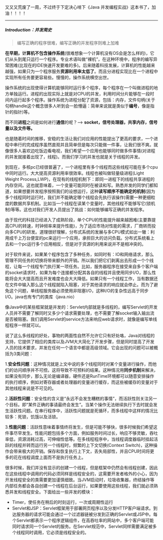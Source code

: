 又又又荒废了一周，不过终于下定决心啃下《Java 并发编程实战》这本书了，加油！！！！

---

##### Introduction：并发简史

> 编写正确的程序很难，编写正确的并发程序则难上加难

**在早期，计算机不包含操作系统**(很难想象一个计算机没有OS会是怎么样的)，它们从头到尾只运行一个程序。专业术语叫做“裸机”，在这种环境中，程序的编写异常困难(比现在的IDE快速开发要难的多)。后来随着科技发展，计算机的性能越来越强，如果只为一个程序服务**资源利用率太低了**。而且分进程实现比在一个进程中实现所有任务要更容易些。慢慢的，操作系统横空出世。

操作系统的出现使得计算机能够同时运行多个程序，每个程序在一个叫做进程的地方单独运行。进程的出现实际上就是对CPU的并发，利用时间分片能够在一段时间内运行起多个程序。操作系统为进程分配了资源，包括：内存，文件句柄(关于句柄handle这个概念很多人听到会一脸懵逼：简单来说就是类似于**编号**，像是指针的指针)等。

而不同**进程**之间是如何进行**通信**的呢？——> **socket，信号处理器，共享内存，信号量以及文件等。**

也是随着时间的推移，安稳的生活让我们对应用的性能提出了更高的要求，一个进程中串行的完成程序虽然直观并且简单但是每次只能做一件事，让我们很不爽。就像很多人喜欢边吃饭边看电视，我们希望一个应用也能够同时做多件事情(对进程的并发就接着出现了，线程)。而我们学习的并发也就是关于线程的并发。

到现在，多核pc已经很普遍了，一个进程里有多个线程而这些线程可能在多个cpu中同时运行。大大提高资源利用率很效率。线程也被叫做轻量级进程(Light Weight Process,LWP)，在现有的线程机制下：即同一进程下的线程共享进程的内存空间。这也就意味着，一个变量可能同时在被读和写。熟悉并发的同学们都知道，如果想要并发程序按照我们的设想运行，这种**读写顺序不能确定的机制**(因为多个线程同时运行时，我们并不能确定哪个线程会先执行该操作)需要一种更细粒度的数据共享机制。比如当一个线程在读某个变量时，其他线程不能够写它(锁机制)等等。这也对我们开发人员提出了挑战：如何能够编写正确的并发程序。

由于现代的科技已经进入了成熟阶段，单个CPU的性能提升越来越困难(主要靠提高CPU的转速，时钟频率来提升性能)，为了适应市场对性能的需求，厂商转而投向多CPU的研发。道理很好理解，分布式系统的发展与多CPU模式如出一辙：利用成千上万台便宜的pc来运行一个应用，承担巨大的访问负载。分布式系统看上去和一个pc运行多个应用相反，但是对于资源的利用来说并不是相冲突的。

对于软件来说，如果某个程序包含了多种任务，如同时有：IO和网络请求，那么管理不同任务的切换将带来额外的开销。所以我们把它们剥离出去形成一个个线程，让每一个线程专门执行某一项任务。比如，服务器程序在接受来自多个客户端的socket请求时，如果为每个连接都分配其各自的线程并且使用同步I/O，那么性能将会大大提高而且开发难度也会大大降低。如果只有一个线程工作，当有数据还在文件中输入那么这个线程就陷入阻塞，对于其他请求的响应就会停止。而为了避免这个问题，单线程服务器必须使用非阻塞I/O，这种I/O的复杂性远高于同步I/O。java也有专门的类库（java.nio）

像Java中的某些框架就是并发的：Servlet内部就是多线程的，编写Servlet的开发人员并不需要了解同时又多少个请求需要处理，也不需要了解socket输入输出流是否被阻塞。我们调用Servlet的service方法来响应web请求时，就像是编写单线程程序一样就可以。



说了这么多线程的好处，事物的两面性自然不允许它只有好处咯，Java对线程的支持，它提供了相应的类库以及JVM大大简化了开发步骤，但是同时提高了开发人员的技术要求，并发在任何一个语言中都是高级领域。它会出现的问题可以被概括为3类问题：

1.**安全性问题**：这种情况就是上文中说的多个线程同时对某个变量进行操作，而他们的访问顺序并不可控。这将导致不可预料的结果。这种情况用**同步机制**来解决，如果没有同步，那么无论是编译器，硬件还是RunTime环境都可以随意安排操作的执行顺序，例如对寄存器或者处理器的变量进行缓存，而这些被缓存的变量对于其他线程来说是不可见的。

2.**活跃性问题**：安全性的含义是“永远不会发生糟糕的事情”，而活跃性则关注另一个目标。即“某件正确的事请最终会发生”。当某个操作无法继续执行下去时就会发生活跃性问题。在串行程序中，活跃性问题就是死循环，而多线程中这样的情况比较多：死锁，饥饿以及活锁。

3.**性能问题**：活跃性意味着事情终将发生，但是可能不够快，很多时候我们希望这件事尽早发生。性能问题包括多个方面，例如服务时间过长，响应不够灵敏，吞吐率低，资源消耗过高，可伸缩性低等。在多线程程序中，当线程调度器临时挂起活跃的线程并转而运行另一个线程时，频繁的上下文切换(Context Switch)，这种操作会带来极大的开销。保存和恢复执行上下文，丢失局部性，并且CPU时间将更多的花在线程调度上面而不是执行任务上。

很多时候，我们并没有显示的创建一个线程，但是框架中仍然会有线程创建，因此在这些线程中调用的代码必须同样是线程安全的，这需要开发者格外的小心，因为开发线程安全的类需要更加谨慎细致。当JVM启动时，垃圾收集器，终结操作等内部任务都会各自创建一个线程在后台运行，如果要使用这些线程，我们就必须熟悉并发和线程安全。下面给出一些并发的模块：

- Timer，使任务在稍后的时刻运行，一次或周期性运行
- Servlet和JSP：Servlet框架用于部署网页程序以及分发HTTP客户端请求。到达服务器的请求可能会通过一个过滤器链被分发到正确的Servlet或JSP中。每个Servlet都表示一个程序逻辑组件，在高吞吐率的网站中，多个客户端可能同时请求同一个Servlet的服务。在Servlet规范中，Servlet同样需要满足被多个线程同时调用，它必须是线程安全的。













